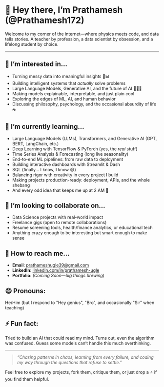 # 👋 Hey there, I’m Prathamesh (@Prathamesh172)

Welcome to my corner of the internet—where physics meets code, and data tells stories.
A teacher by profession, a data scientist by obsession, and a lifelong student by choice.

---

## 👀 I’m interested in...

* Turning messy data into meaningful insights 🧠📊
* Building intelligent systems that *actually* solve problems
* Large Language Models, Generative AI, and the future of AI 👨‍🔬🧩
* Making models explainable, interpretable, and just plain cool
* Exploring the edges of ML, AI, and human behavior
* Discussing philosophy, psychology, and the occasional absurdity of life ☕

## 🌱 I’m currently learning...

* Large Language Models (LLMs), Transformers, and Generative AI (GPT, BERT, LangChain, etc.)
* Deep Learning with TensorFlow & PyTorch (yes, the *real* stuff)
* Time Series Analysis & Forecasting (long live seasonality)
* End-to-end ML pipelines: from raw data to deployment
* Building interactive dashboards with Streamlit & Dash
* SQL (finally... I know, I know 😅)
* Balancing rigor with creativity in every project I build
* Making projects production-ready: deployment, APIs, and the whole shebang
* And every odd idea that keeps me up at 2 AM 🥴

## 💞 I’m looking to collaborate on...

* Data Science projects with real-world impact
* Freelance gigs (open to remote collaborations)
* Resume screening tools, health/finance analytics, or educational tech
* Anything crazy enough to be interesting but smart enough to make sense

## 📢 How to reach me...

* **Email**: [prathameshugle39@gmail.com](mailto:prathameshugle39@gmail.com)
* **LinkedIn**: [linkedin.com/in/prathamesh-ugle](https://www.linkedin.com/in/prathamesh-ugle-299320326/)
* **Portfolio**: *(Coming Soon—big things brewing)*

## 😄 Pronouns:

He/Him (but I respond to "Hey genius", "Bro", and occasionally "Sir" when teaching)

## ⚡ Fun fact:

Tried to build an AI that could read my mind. Turns out, even the algorithm was confused. Guess some models can’t handle this much overthinking.

---

> *“Chasing patterns in chaos, learning from every failure, and coding my way through the questions that refuse to settle.”*

Feel free to explore my projects, fork them, critique them, or just drop a ⭐ if you find them helpful.

